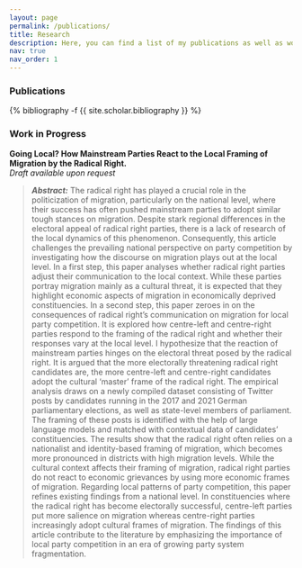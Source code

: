 ```yaml
---
layout: page
permalink: /publications/
title: Research
description: Here, you can find a list of my publications as well as work in progress.
nav: true
nav_order: 1
---
```

<!-- _pages/publications.md -->
<h3> Publications </h3>
<div class="publications">

{% bibliography -f {{ site.scholar.bibliography }} %}
</div>

<h3> Work in Progress </h3>
<strong>Going Local? How Mainstream Parties React to the Local Framing of Migration by the Radical Right.</strong><br>
<em> Draft available upon request </em><br>
<blockquote> 
<p> <strong><em> Abstract:</strong></em> The radical right has played a crucial role in the politicization of migration, particularly on the national
level, where their success has often pushed mainstream parties to adopt similar tough stances on migration.
Despite stark regional differences in the electoral appeal of radical right parties, there is a lack of research
of the local dynamics of this phenomenon. Consequently, this article challenges the prevailing national perspective
on party competition by investigating how the discourse on migration plays out at the local level. In
a first step, this paper analyses whether radical right parties adjust their communication to the local context.
While these parties portray migration mainly as a cultural threat, it is expected that they highlight economic
aspects of migration in economically deprived constituencies. In a second step, this paper zeroes in on the
consequences of radical right’s communication on migration for local party competition. It is explored how
centre-left and centre-right parties respond to the framing of the radical right and whether their responses
vary at the local level. I hypothesize that the reaction of mainstream parties hinges on the electoral threat
posed by the radical right. It is argued that the more electorally threatening radical right candidates are, the
more centre-left and centre-right candidates adopt the cultural ‘master’ frame of the radical right. The empirical
analysis draws on a newly compiled dataset consisting of Twitter posts by candidates running in the
2017 and 2021 German parliamentary elections, as well as state-level members of parliament. The framing
of these posts is identified with the help of large language models and matched with contextual data of candidates’
constituencies. The results show that the radical right often relies on a nationalist and identity-based
framing of migration, which becomes more pronounced in districts with high migration levels. While the
cultural context affects their framing of migration, radical right parties do not react to economic grievances
by using more economic frames of migration. Regarding local patterns of party competition, this paper refines
existing findings from a national level. In constituencies where the radical right has become electorally
successful, centre-left parties put more salience on migration whereas centre-right parties increasingly adopt
cultural frames of migration. The findings of this article contribute to the literature by emphasizing the importance
of local party competition in an era of growing party system fragmentation. </p>
<blockquote>